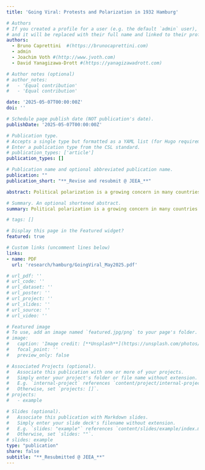 ```yaml
---
title: 'Going Viral: Protests and Polarization in 1932 Hamburg'

# Authors
# If you created a profile for a user (e.g. the default `admin` user), write the username (folder name) here
# and it will be replaced with their full name and linked to their profile.
authors:
  - Bruno Caprettini  #(https://brunocaprettini.com)
  - admin
  - Joachim Voth #(http://www.jvoth.com)
  - David Yanagizawa-Drott #(https://yanagizawadrott.com)

# Author notes (optional)
# author_notes:
#   - 'Equal contribution'
#   - 'Equal contribution'

date: '2025-05-07T00:00:00Z'
doi: ''

# Schedule page publish date (NOT publication's date).
publishDate: '2025-05-07T00:00:00Z'

# Publication type.
# Accepts a single type but formatted as a YAML list (for Hugo requirements).
# Enter a publication type from the CSL standard.
# publication_types: ['article']
publication_types: []

# Publication name and optional abbreviated publication name.
publication: ""
publication_short: "**_Revise and resubmit @ JEEA_**"

abstract: Political polarization is a growing concern in many countries. Are mass protests merely a sign of increasing cleavages, or do they polarize societies? In this paper, we estimate the impact of Nazi marches in 1932 Hamburg, using granular data from 622 voting precincts during 6 elections. We show propaganda can convince – but it does so the most in areas with high initial support. Importantly, marches can also backfire, repelling voters. Thus political campaigning leads to polarization. These effects diffused through social networks, measured as contagion patterns across neighborhoods from the 1918 Spanish flu outbreak. The electoral effects of social spillovers are of similar importance as direct exposure, and grow over time.

# Summary. An optional shortened abstract.
summary: Political polarization is a growing concern in many countries. Are mass protests merely a sign of increasing cleavages, or do they polarize societies? In this paper, we estimate the impact of Nazi marches in 1932 Hamburg, using granular data from 622 voting precincts during 6 elections. We show propaganda can convince – but it does so the most in areas with high initial support. Importantly, marches can also backfire, repelling voters. Thus, political campaigning leads to polarization. These effects diffused through social networks, measured as contagion patterns across neighborhoods from the 1918 Spanish flu outbreak. The electoral effects of social spillovers are of similar importance as direct exposure, and grow over time.

# tags: []

# Display this page in the Featured widget?
featured: true

# Custom links (uncomment lines below)
links:
- name: PDF
  url: 'research/hamburg/GoingViral_May2025.pdf'

# url_pdf: ''
# url_code: ''
# url_dataset: ''
# url_poster: ''
# url_project: ''
# url_slides: ''
# url_source: ''
# url_video: ''

# Featured image
# To use, add an image named `featured.jpg/png` to your page's folder.
# image:
#   caption: 'Image credit: [**Unsplash**](https://unsplash.com/photos/pLCdAaMFLTE)'
#   focal_point: ''
#   preview_only: false

# Associated Projects (optional).
#   Associate this publication with one or more of your projects.
#   Simply enter your project's folder or file name without extension.
#   E.g. `internal-project` references `content/project/internal-project/index.md`.
#   Otherwise, set `projects: []`.
# projects:
#   - example

# Slides (optional).
#   Associate this publication with Markdown slides.
#   Simply enter your slide deck's filename without extension.
#   E.g. `slides: "example"` references `content/slides/example/index.md`.
#   Otherwise, set `slides: ""`.
# slides: example
type: "publication"
share: false
subtitle: "**_Resubmitted @ JEEA_**"
---
```

